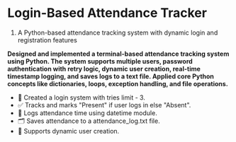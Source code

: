 <h1> Login-Based Attendance Tracker</h1>
<ol>
  <li> A Python-based attendance tracking system with dynamic login and registration features</li>
</ol>

<b>Designed and implemented a terminal-based attendance tracking system using Python. The system supports multiple users, password authentication with retry logic, dynamic user creation, real-time timestamp logging, and saves logs to a text file. Applied core Python concepts like dictionaries, loops, exception handling, and file operations.</b>
<br>
<ul>
<li>🎯 Created a login system with tries limit - 3.</li>
<li>✅ Tracks and marks "Present" if user logs in  else "Absent".</li>
<li>📅 Logs attendance time using datetime module.</li>
<li>🗂 Saves attendance to a attendance_log.txt file.</li>
<li>👤 Supports dynamic user creation.</li>
</ul>
